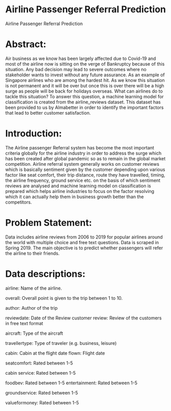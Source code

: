 # Airline Passenger Referral Prediction
Airline Passenger Referral Prediction
# Abstract:
Air business as we know has been largely affected due to Covid-19 and most of the airline now is sitting on the verge of Bankruptcy because of this situation. Any bad decision may lead to severe outcomes where no stakeholder wants to invest without any future assurance. As an example of Singapore airlines who are among the hardest hit. As we know this situation is not permanent and it will be over but once this is over there will be a high surge as people will be back for holidays overseas. What can airlines do to tackle this situation? To answer this question, a machine learning model for classification is created from the airline_reviews dataset. This dataset has been provided to us by Almabetter in order to identify the important factors that lead to better customer satisfaction.
# Introduction:
The Airline passenger Referral system has become the most important criteria globally for the airline industry in order to address the surge which has been created after global pandemic so as to remain in the global market competition. Airline referral system generally works on customer reviews which is basically sentiment given by the customer depending upon various factor like seat comfort, their trip distance, route they have travelled, timing, the airline frequency, ground service etc. on the basis of which sentiment reviews are analysed and machine learning model on classification is prepared which helps airline industries to focus on the factor resolving which it can actually help them in business growth better than the competitors.
# Problem Statement:
Data includes airline reviews from 2006 to 2019 for popular airlines around the world with multiple choice and free text questions. Data is scraped in Spring 2019. The main objective is to predict whether passengers will refer the airline to their friends.
# Data descriptions:
airline: Name of the airline.

overall: Overall point is given to the trip between 1 to 10.

author: Author of the trip

reviewdate: Date of the Review customer review: Review of the customers in free text format

aircraft: Type of the aircraft

travellertype: Type of traveler (e.g. business, leisure)

cabin: Cabin at the flight date flown: Flight date

seatcomfort: Rated between 1-5

cabin service: Rated between 1-5

foodbev: Rated between 1-5 entertainment: Rated between 1-5

groundservice: Rated between 1-5

valueformoney: Rated between 1-5

